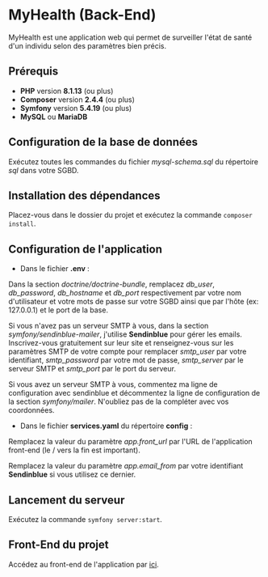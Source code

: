 # MyHealth (Back-End)

MyHealth est une application web qui permet de surveiller l'état de santé d'un individu selon des paramètres bien précis.

## Prérequis

* **PHP** version **8.1.13** (ou plus)
* **Composer** version **2.4.4** (ou plus)
* **Symfony** version **5.4.19** (ou plus)
* **MySQL** ou **MariaDB**

## Configuration de la base de données

Exécutez toutes les commandes du fichier *mysql-schema.sql* du répertoire *sql* dans votre SGBD.

## Installation des dépendances

Placez-vous dans le dossier du projet et exécutez la commande `composer install`.

## Configuration de l'application

* Dans le fichier **.env** :

Dans la section *doctrine/doctrine-bundle*, remplacez *db_user*, *db_password*, *db_hostname* et *db_port* respectivement par votre nom d'utilisateur et votre mots de passe sur votre SGBD ainsi que par l'hôte (ex: 127.0.0.1) et le port de la base.

Si vous n'avez pas un serveur SMTP à vous, dans la section *symfony/sendinblue-mailer*, j'utilise **Sendinblue** pour gérer les emails. Inscrivez-vous gratuitement sur leur site et renseignez-vous sur les paramètres SMTP de votre compte pour remplacer *smtp_user* par votre identifiant, *smtp_password* par votre mot de passe, *smtp_server* par le serveur SMTP et *smtp_port* par le port du serveur.

Si vous avez un serveur SMTP à vous, commentez ma ligne de configuration avec sendinblue et décommentez la ligne de configuration de la section *symfony/mailer*. N'oubliez pas de la compléter avec vos coordonnées.

* Dans le fichier **services.yaml** du répertoire **config** :

Remplacez la valeur du paramètre *app.front_url* par l'URL de l'application front-end (le / vers la fin est important).

Remplacez la valeur du paramètre *app.email_from* par votre identifiant **Sendinblue** si vous utilisez ce dernier.

## Lancement du serveur

Exécutez la commande `symfony server:start`.

## Front-End du projet

Accédez au front-end de l'application par [ici](https://github.com/GimmyR/myhealth-front).